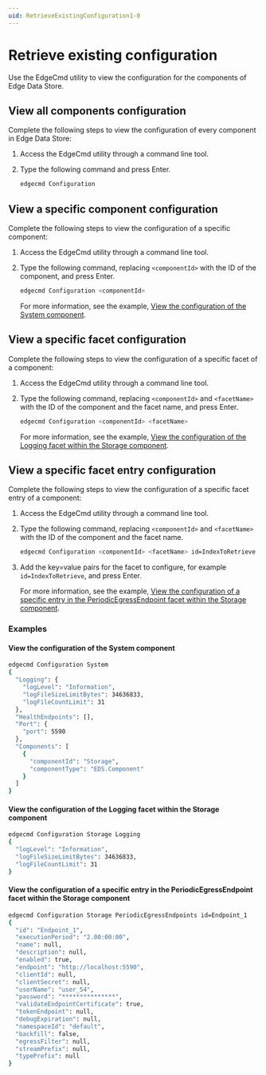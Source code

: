 ```yaml
---
uid: RetrieveExistingConfiguration1-0
---
```


# Retrieve existing configuration

Use the EdgeCmd utility to view the configuration for the components of Edge Data Store.

## View all components configuration

Complete the following steps to view the configuration of every component in Edge Data Store:

1. Access the EdgeCmd utility through a command line tool.
2. Type the following command and press Enter.

   ```bash
   edgecmd Configuration
   ```
  
  
## View a specific component configuration

Complete the following steps to view the configuration of a specific component:

1. Access the EdgeCmd utility through a command line tool.
2. Type the following command, replacing `<componentId>` with the ID of the component, and press Enter.

   ```bash
   edgecmd Configuration <componentId>
   ```
   
   For more information, see the example, [View the configuration of the System component](#view-the-configuration-of-the-system-component).

## View a specific facet configuration

Complete the following steps to view the configuration of a specific facet of a component:

1. Access the EdgeCmd utility through a command line tool.
2. Type the following command, replacing `<componentId>` and `<facetName>` with the ID of the component and the facet name, and press Enter.

   ```bash
   edgecmd Configuration <componentId> <facetName>
   ```
   For more information, see the example, [View the configuration of the Logging facet within the Storage component](#view-the-configuration-of-the-logging-facet-within-the-storage-component).
   
## View a specific facet entry configuration

Complete the following steps to view the configuration of a specific facet entry of a component:

1. Access the EdgeCmd utility through a command line tool.
2. Type the following command, replacing `<componentId>` and `<facetName>` with the ID of the component and the facet name.

   ```bash
   edgecmd Configuration <componentId> <facetName> id=IndexToRetrieve
   ```

3. Add the key=value pairs for the facet to configure, for example `id=IndexToRetrieve`, and press Enter.

   For more information, see the example, [View the configuration of a specific entry in the PeriodicEgressEndpoint facet within the Storage component](#view-the-configuration-of-a-specific-entry-in-the-periodicegressendpoint-facet-within-the-storage-component).

### Examples

#### View the configuration of the System component

```bash
edgecmd Configuration System
{
  "Logging": {
    "logLevel": "Information",
    "logFileSizeLimitBytes": 34636833,
    "logFileCountLimit": 31
  },
  "HealthEndpoints": [],
  "Port": {
    "port": 5590
  },
  "Components": [
    {
      "componentId": "Storage",
      "componentType": "EDS.Component"
    }
  ]
}
```

#### View the configuration of the Logging facet within the Storage component

```bash
edgecmd Configuration Storage Logging
{
  "logLevel": "Information",
  "logFileSizeLimitBytes": 34636833,
  "logFileCountLimit": 31
}
```

#### View the configuration of a specific entry in the PeriodicEgressEndpoint facet within the Storage component

```bash
edgecmd Configuration Storage PeriodicEgressEndpoints id=Endpoint_1
{
  "id": "Endpoint_1",
  "executionPeriod": "2.00:00:00",
  "name": null,
  "description": null,
  "enabled": true,
  "endpoint": "http://localhost:5590",
  "clientId": null,
  "clientSecret": null,
  "userName": "user_54",
  "password": "***************",
  "validateEndpointCertificate": true,
  "tokenEndpoint": null,
  "debugExpiration": null,
  "namespaceId": "default",
  "backfill": false,
  "egressFilter": null,
  "streamPrefix": null,
  "typePrefix": null
}
```
